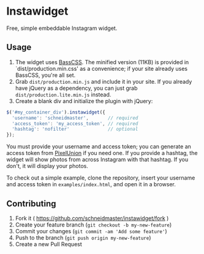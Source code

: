 # Instawidget

Free, simple embeddable Instagram widget.

## Usage

1. The widget uses [BassCSS](http://www.basscss.com/). The minified version (11KB) is provided in `dist/production.min.css' as a convenience; if your site already uses BassCSS, you're all set.
2. Grab `dist/production.min.js` and include it in your site. If you already have jQuery as a dependency, you can just grab `dist/production.lite.min.js` instead.
3. Create a blank div and initialize the plugin with jQuery:

```javascript
$('#my_container_div').instawidget({
  'username': 'schneidmaster',       // required
  'access_token': 'my_access_token', // required
  'hashtag': 'nofilter'              // optional
});
```

You must provide your username and access token; you can generate an access token from [PixelUnion](http://instagram.pixelunion.net/) if you need one. If you provide a hashtag, the widget will show photos from across Instagram with that hashtag. If you don't, it will display your photos.

To check out a simple example, clone the repository, insert your username and access token in `examples/index.html`, and open it in a browser.

## Contributing

1. Fork it ( https://github.com/schneidmaster/instawidget/fork )
2. Create your feature branch (`git checkout -b my-new-feature`)
3. Commit your changes (`git commit -am 'Add some feature'`)
4. Push to the branch (`git push origin my-new-feature`)
5. Create a new Pull Request